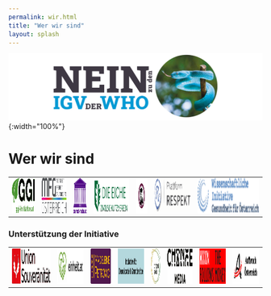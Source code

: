 ```yaml
---
permalink: wir.html
title: "Wer wir sind"
layout: splash
---
```


![Nein zu den IGV der WHO](/assets/images/neinzuigv-logo.png){:width="100%"}

# Wer wir sind

<table style="border: none;">
  <tr td style="border: none;">
    <td style="border: none;"><a href="https://ggi-initiative.at/"><img src="/assets/images/2025-10-05-GGI-Logo.svg" style="height:5em"></a></td>
    <td style="border: none;"><a href="https://www.mfg-oe.at/"><img src="/assets/images/2025-10-05-MFG-Logo.svg" style="height:5em"></a></td>
    <td style="border: none;"><a href="https://demokratie.at/"><img src="/assets/images/2025-10-06-demokratie-logo.svg" style="height:5em"></a></td>
    <td style="border: none;"><a href="https://www.die-eiche.at/"><img src="/assets/images/2025-10-13-Eiche.svg" style="height:5em"></a></td>
    <td style="border: none;"><a href="https://www.albrecht-naturheilkunde.at/"><img src="/assets/images/2025-10-14-Oma.svg" style="height:5em"></a></td>
    <td style="border: none;"><a href="https://respekt.plus/"><img src="/assets/images/2025-10-05-Respekt-Logo.svg" style="height:5em"></a></td>
    <td style="border: none;"><a href="https://www.gesundheit-oesterreich.at/"><img src="/assets/images/2025-10-05-Gesundheit-Logo.svg" style="height:5em"></a></td>
  </tr>
</table>

### Unterstützung der Initiative

<table style="border: none;">
  <tr td style="border: none;">
    <td style="border: none;"><a href="https://souveraenitaet.org"><img src="/assets/images/2025-10-05-Souveraenitaet-Logo.svg" style="height:5em"></a></td>
    <td style="border: none;"><a href="https://einheit.at/"><img src="/assets/images/2025-10-13-Einheit.svg" style="height:5em"></a></td>
    <td style="border: none;"><a href="https://liste-petrovic.at/"><img src="/assets/images/2025-10-05-LMP-Logo.svg" style="height:5em"></a></td>
    <td style="border: none;"><a href="https://demokratieundgrundrechte.org/"><img src="/assets/images/2025-10-12-demokratie-grundrechte-logo.svg" style="height:5em"></a></td>
    <td style="border: none;"><a href="https://www.brightside.at/"><img src="/assets/images/2025-10-05-Brightside-Logo.svg" style="height:5em"></a></td>
    <td style="border: none;"><a href="https://changemedia.club/"><img src="/assets/images/2025-10-05-Changemedia-Logo.svg" style="height:5em"></a></td>
    <td style="border: none;"><a href="https://www.nixonfollowsthemoney.com/"><img src="/assets/images/2025-10-12-nixon-logo.svg" style="height:5em"></a></td>
    <td style="border: none;"><a href="https://aufbruchoesterreich.at/"><img src="/assets/images/2025-10-12-Aufbruch.svg" style="height:5em"></a></td>
  </tr>
</table>
